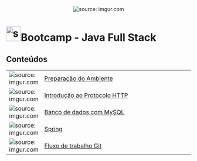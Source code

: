 <div align="center">
    <img src="https://i.imgur.com/w8tTOuT.png" title="source: imgur.com" /> 
</div>
<h1><img src="https://i.imgur.com/JSfXyzm.png" title="source: imgur.com" width="40px"/>Bootcamp - Java Full Stack </h1>
	
<h2>Conteúdos</h2>

<table width="100%">
	<tr>
        <td width="10%"><img src="https://i.imgur.com/PHgmbCh.png" title="source: imgur.com" /></td>
        <td width="90%"><a href="00_ambiente/README.md">Preparação do Ambiente</a></td>
    </tr>
    <tr>
        <td><img src="https://i.imgur.com/cDPH4tl.png" title="source: imgur.com"/></td>
        <td><a href="01_http/01.md">Introdução ao Protocolo HTTP</a></td>
    </tr>
    <tr>
        <td><img src="https://i.imgur.com/38hZn7Z.png" title="source: imgur.com" /></td>
        <td><a href="02_mysql/README.md">Banco de dados com MySQL</a></td>
    </tr>
    <tr>
        <td><img src="https://i.imgur.com/XFnTrpX.png" title="source: imgur.com"/></td>
        <td><a href="03_spring/README.md">Spring</a></td>
    </tr>
    <tr>
        <td><img src="https://i.imgur.com/fu9QxlT.png" title="source: imgur.com"/></td>
        <td><a href="04_fluxo_git/README.md">Fluxo de trabalho Git</a></td>
    </tr>
</table>

